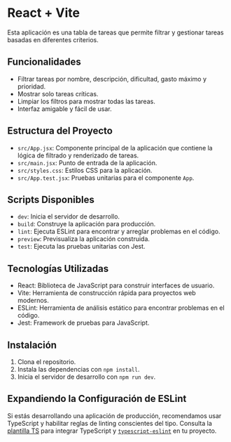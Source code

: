 # React + Vite

Esta aplicación es una tabla de tareas que permite filtrar y gestionar tareas basadas en diferentes criterios.

## Funcionalidades

- Filtrar tareas por nombre, descripción, dificultad, gasto máximo y prioridad.
- Mostrar solo tareas críticas.
- Limpiar los filtros para mostrar todas las tareas.
- Interfaz amigable y fácil de usar.

## Estructura del Proyecto

- `src/App.jsx`: Componente principal de la aplicación que contiene la lógica de filtrado y renderizado de tareas.
- `src/main.jsx`: Punto de entrada de la aplicación.
- `src/styles.css`: Estilos CSS para la aplicación.
- `src/App.test.jsx`: Pruebas unitarias para el componente `App`.

## Scripts Disponibles

- `dev`: Inicia el servidor de desarrollo.
- `build`: Construye la aplicación para producción.
- `lint`: Ejecuta ESLint para encontrar y arreglar problemas en el código.
- `preview`: Previsualiza la aplicación construida.
- `test`: Ejecuta las pruebas unitarias con Jest.

## Tecnologías Utilizadas

- React: Biblioteca de JavaScript para construir interfaces de usuario.
- Vite: Herramienta de construcción rápida para proyectos web modernos.
- ESLint: Herramienta de análisis estático para encontrar problemas en el código.
- Jest: Framework de pruebas para JavaScript.

## Instalación

1. Clona el repositorio.
2. Instala las dependencias con `npm install`.
3. Inicia el servidor de desarrollo con `npm run dev`.

## Expandiendo la Configuración de ESLint

Si estás desarrollando una aplicación de producción, recomendamos usar TypeScript y habilitar reglas de linting conscientes del tipo. Consulta la [plantilla TS](https://github.com/vitejs/vite/tree/main/packages/create-vite/template-react-ts) para integrar TypeScript y [`typescript-eslint`](https://typescript-eslint.io) en tu proyecto.